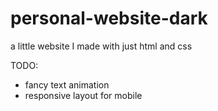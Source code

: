 # personal-website-dark
a little website I made with just html and css

TODO:
- fancy text animation
- responsive layout for mobile
